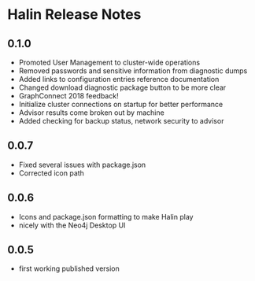 # Halin Release Notes

## 0.1.0

- Promoted User Management to cluster-wide operations
- Removed passwords and sensitive information from diagnostic dumps
- Added links to configuration entries reference documentation
- Changed download diagnostic package button to be more clear
- GraphConnect 2018 feedback!
- Initialize cluster connections on startup for better performance
- Advisor results come broken out by machine
- Added checking for backup status, network security to advisor

## 0.0.7

- Fixed several issues with package.json
- Corrected icon path

## 0.0.6

- Icons and package.json formatting to make Halin play
- nicely with the Neo4j Desktop UI

## 0.0.5

- first working published version
